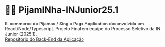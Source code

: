 # 🐺👚 PijamINha-INJunior25.1
E-commerce de Pijamas / Single Page Application desenvolvida em React/Node/Typescript. Projeto Final em equipe do Processo Seletivo da IN Junior (2025.1).  
[Repositório do Back-End da Aplicação](https://github.com/zfrekey/pijaminha-injunior-backend)
